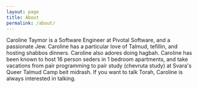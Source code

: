 ```yaml
---
layout: page
title: About
permalink: /about/
---
```


Caroline Taymor is a Software Engineer at Pivotal Software, and a passionate Jew. Caroline has a particular love of Talmud, tefillin, and hosting shabbos dinners. Caroline also adores doing hagbah. Caroline has been known to host 16 person seders in 1 bedroom apartments, and take vacations from pair programming to pair study (chevruta study) at Svara's Queer Talmud Camp beit midrash. If you want to talk Torah, Caroline is always interested in talking.